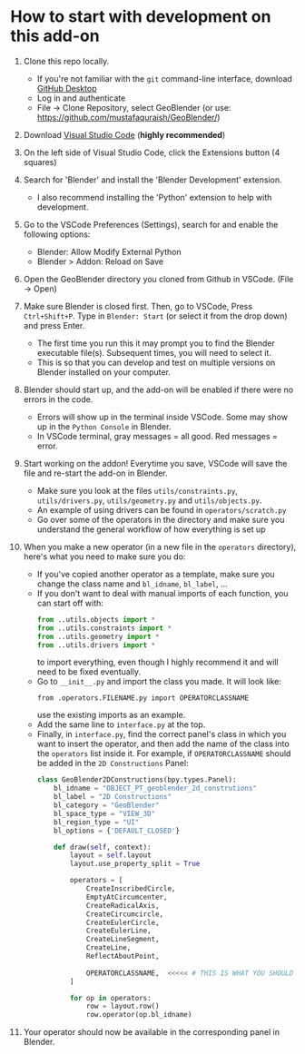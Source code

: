 # How to start with development on this add-on

1. Clone this repo locally.
    - If you're not familiar with the `git` command-line interface, download [GitHub Desktop](https://desktop.github.com/)
    - Log in and authenticate
    - File -> Clone Repository, select GeoBlender (or use: https://github.com/mustafaquraish/GeoBlender/)
    
2. Download [Visual Studio Code](https://code.visualstudio.com/) (**highly recommended**)

3. On the left side of Visual Studio Code, click the Extensions button (4 squares)

4. Search for 'Blender' and install the 'Blender Development' extension.
    - I also recommend installing the 'Python' extension to help with development.

5. Go to the VSCode Preferences (Settings), search for and enable the following options:
    - Blender: Allow Modify External Python
    - Blender > Addon: Reload on Save
    
6. Open the GeoBlender directory you cloned from Github in VSCode. (File -> Open)

7. Make sure Blender is closed first. Then, go to VSCode, Press `Ctrl+Shift+P`. Type in `Blender: Start` (or select it from the drop down) and press Enter.
    - The first time you run this it may prompt you to find the Blender executable file(s). Subsequent times, you will need to select it.
    - This is so that you can develop and test on multiple versions on Blender installed on your computer.

8. Blender should start up, and the add-on will be enabled if there were no errors in the code. 
    - Errors will show up in the terminal inside VSCode. Some may show up in the `Python Console` in Blender.
    - In VSCode terminal, gray messages = all good. Red messages = error.
    
9. Start working on the addon! Everytime you save, VSCode will save the file and re-start the add-on in Blender.
    - Make sure you look at the files `utils/constraints.py`, `utils/drivers.py`, `utils/geometry.py` and `utils/objects.py`.
    - An example of using drivers can be found in `operators/scratch.py`
    - Go over some of the operators in the directory and make sure you understand the general workflow of how everything is set up

10. When you make a new operator (in a new file in the `operators` directory), here's what you need to make sure you do:
    - If you've copied another operator as a template, make sure you change the class name and `bl_idname`, `bl_label`, ...
    - If you don't want to deal with manual imports of each function, you can start off with:
        ```python
        from ..utils.objects import *
        from ..utils.constraints import *
        from ..utils.geometry import *
        from ..utils.drivers import *
        ```
       to import everything, even though I highly recommend it and will need to be fixed eventually.
    - Go to `__init__.py` and import the class you made. It will look like:
        ```
        from .operators.FILENAME.py import OPERATORCLASSNAME
        ```
        use the existing imports as an example.
    - Add the same line to `interface.py` at the top.
    - Finally, in `interface.py`, find the correct panel's class in which you want to insert the operator, and then add the name of the class into the `operators` list inside it. For example, if `OPERATORCLASSNAME` should be added in the `2D Constructions` Panel:
        ```python
        class GeoBlender2DConstructions(bpy.types.Panel):
            bl_idname = "OBJECT_PT_geoblender_2d_construtions"
            bl_label = "2D Constructions"
            bl_category = "GeoBlender"
            bl_space_type = "VIEW_3D"
            bl_region_type = "UI"
            bl_options = {'DEFAULT_CLOSED'}

            def draw(self, context):
                layout = self.layout
                layout.use_property_split = True

                operators = [
                    CreateInscribedCircle,
                    EmptyAtCircumcenter,
                    CreateRadicalAxis,
                    CreateCircumcircle,
                    CreateEulerCircle,
                    CreateEulerLine,
                    CreateLineSegment,
                    CreateLine,
                    ReflectAboutPoint,
                    
                    OPERATORCLASSNAME,  <<<<< # THIS IS WHAT YOU SHOULD ADD
                ]

                for op in operators:
                    row = layout.row()
                    row.operator(op.bl_idname)
        ```

11. Your operator should now be available in the corresponding panel in Blender.

